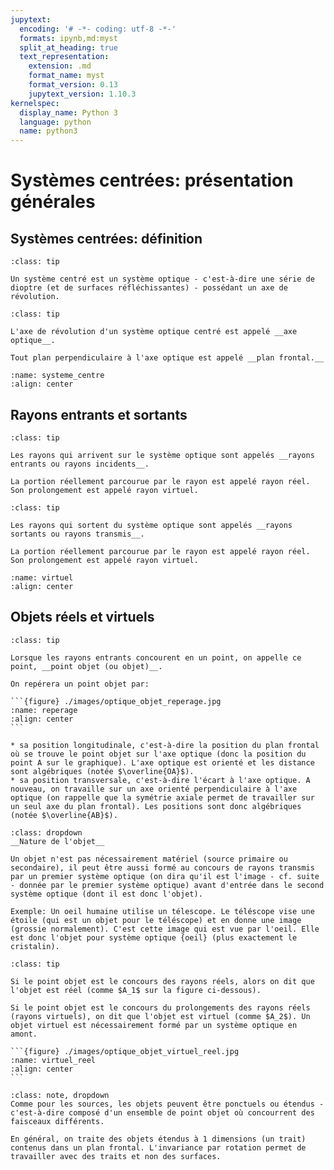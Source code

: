 ```yaml
---
jupytext:
  encoding: '# -*- coding: utf-8 -*-'
  formats: ipynb,md:myst
  split_at_heading: true
  text_representation:
    extension: .md
    format_name: myst
    format_version: 0.13
    jupytext_version: 1.10.3
kernelspec:
  display_name: Python 3
  language: python
  name: python3
---
```

# Systèmes centrées: présentation générales

## Systèmes centrées: définition

````{admonition} Définition : Système optique centré
:class: tip

Un système centré est un système optique - c'est-à-dire une série de dioptre (et de surfaces réfléchissantes) - possédant un axe de révolution.
````

````{admonition} Définition : Axe optique et plans frontaux
:class: tip

L'axe de révolution d'un système optique centré est appelé __axe optique__.

Tout plan perpendiculaire à l'axe optique est appelé __plan frontal.__
````

```{figure} ./images/optique_sys_centres.jpg
:name: systeme_centre
:align: center
```

## Rayons entrants et sortants

````{admonition} Définition : Rayons entrants (ou incidents)
:class: tip

Les rayons qui arrivent sur le système optique sont appelés __rayons entrants ou rayons incidents__.

La portion réellement parcourue par le rayon est appelé rayon réel. Son prolongement est appelé rayon virtuel.
````

````{admonition} Définition : Rayons sortants (ou transmis)
:class: tip

Les rayons qui sortent du système optique sont appelés __rayons sortants ou rayons transmis__.

La portion réellement parcourue par le rayon est appelé rayon réel. Son prolongement est appelé rayon virtuel.
````


```{figure} ./images/optique_sys_centres_virtuel.jpeg
:name: virtuel
:align: center
```

## Objets réels et virtuels

````{admonition} Définition : Objet ponctuel
:class: tip

Lorsque les rayons entrants concourent en un point, on appelle ce point, __point objet (ou objet)__.
````

````{dropdown} Repérage d'un objet
On repérera un point objet par:

```{figure} ./images/optique_objet_reperage.jpg
:name: reperage
:align: center
```

* sa position longitudinale, c'est-à-dire la position du plan frontal où se trouve le point objet sur l'axe optique (donc la position du point A sur le graphique). L'axe optique est orienté et les distance sont algébriques (notée $\overline{OA}$).
* sa position transversale, c'est-à-dire l'écart à l'axe optique. A nouveau, on travaille sur un axe orienté perpendiculaire à l'axe optique (on rappelle que la symétrie axiale permet de travailler sur un seul axe du plan frontal). Les positions sont donc algébriques  (notée $\overline{AB}$).
````

````{attention}
:class: dropdown
__Nature de l'objet__

Un objet n'est pas nécessairement matériel (source primaire ou secondaire), il peut être aussi formé au concours de rayons transmis par un premier système optique (on dira qu'il est l'image - cf. suite - donnée par le premier système optique) avant d'entrée dans le second système optique (dont il est donc l'objet).

Exemple: Un oeil humaine utilise un télescope. Le téléscope vise une étoile (qui est un objet pour le téléscope) et en donne une image (grossie normalement). C'est cette image qui est vue par l'oeil. Elle est donc l'objet pour système optique {oeil} (plus exactement le cristalin).
````

````{admonition} Définition : Objet réel et virtuel
:class: tip

Si le point objet est le concours des rayons réels, alors on dit que l'objet est réel (comme $A_1$ sur la figure ci-dessous).

Si le point objet est le concours du prolongements des rayons réels (rayons virtuels), on dit que l'objet est virtuel (comme $A_2$). Un objet virtuel est nécessairement formé par un système optique en amont.

```{figure} ./images/optique_objet_virtuel_reel.jpg
:name: virtuel_reel
:align: center
```
````

````{admonition} Objet ponctuel et objet étendu
:class: note, dropdown
Comme pour les sources, les objets peuvent être ponctuels ou étendus - c'est-à-dire composé d'un ensemble de point objet où concourrent des faisceaux différents.

En général, on traite des objets étendus à 1 dimensions (un trait) contenus dans un plan frontal. L'invariance par rotation permet de travailler avec des traits et non des surfaces.
````